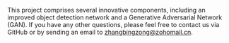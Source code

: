 ​This project comprises several innovative components, including an improved object detection network and a Generative Adversarial Network (GAN).
​If you have any other questions, please feel free to contact us via GitHub or by sending an email to zhangbingzong@zohomail.cn.

